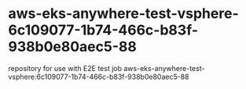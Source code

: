 # aws-eks-anywhere-test-vsphere-6c109077-1b74-466c-b83f-938b0e80aec5-88
repository for use with E2E test job aws-eks-anywhere-test-vsphere:6c109077-1b74-466c-b83f-938b0e80aec5-88
